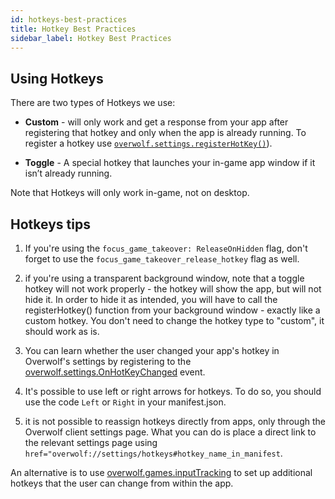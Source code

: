 ```yaml
---
id: hotkeys-best-practices
title: Hotkey Best Practices
sidebar_label: Hotkey Best Practices
---
```


## Using Hotkeys

There are two types of Hotkeys we use:

* **Custom** - will only work and get a response from your app after registering that hotkey and only when the app is already running. To register a hotkey use [`overwolf.settings.registerHotKey()`](http://developers.overwolf.com/documentation/sdk/overwolf/settings/#registerhotkey)).

* **Toggle** - A special hotkey that launches your in-game app window if it isn’t already running.

Note that Hotkeys will only work in-game, not on desktop.

## Hotkeys tips

1. If you're using the `focus_game_takeover: ReleaseOnHidden` flag, don't forget to use the `focus_game_takeover_release_hotkey` flag as well.  

2. if you're using a transparent background window, note that a toggle hotkey will not work properly - the hotkey will show the app, but will not hide it. In order to hide it as intended, you will have to call the registerHotkey() function from your background window - exactly like a custom hotkey. You don't need to change the hotkey type to "custom", it should work as is.
   
3. You can learn whether the user changed your app's hotkey in Overwolf's settings by registering to the [overwolf.settings.OnHotKeyChanged](../api/overwolf-settings#onhotkeychanged) event.

4. It's possible to use left or right arrows for hotkeys. To do so, you should use the code `Left` or `Right` in your manifest.json.

5. it is not possible to reassign hotkeys directly from apps, only through the Overwolf client settings page. What you can do is place a direct link to the relevant settings page using `href="overwolf://settings/hotkeys#hotkey_name_in_manifest`.  

An alternative is to use [overwolf.games.inputTracking](../api/overwolf-games-inputTracking) to set up additional hotkeys that the user can change from within the app.
